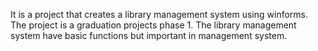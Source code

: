 It is a project that creates a library management system using winforms. The project is a graduation projects phase 1.
The library management system have basic functions but important in management system.
